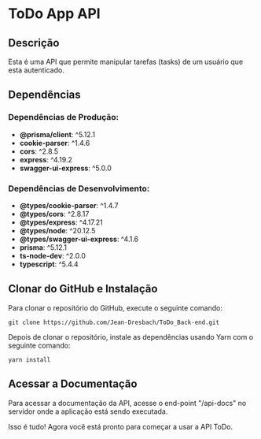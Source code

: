 # ToDo App API

## Descrição

Esta é uma API que permite manipular tarefas (tasks) de um usuário que esta autenticado.

## Dependências

### Dependências de Produção:

- **@prisma/client**: ^5.12.1
- **cookie-parser**: ^1.4.6
- **cors**: ^2.8.5
- **express**: ^4.19.2
- **swagger-ui-express**: ^5.0.0

### Dependências de Desenvolvimento:

- **@types/cookie-parser**: ^1.4.7
- **@types/cors**: ^2.8.17
- **@types/express**: ^4.17.21
- **@types/node**: ^20.12.5
- **@types/swagger-ui-express**: ^4.1.6
- **prisma**: ^5.12.1
- **ts-node-dev**: ^2.0.0
- **typescript**: ^5.4.4

## Clonar do GitHub e Instalação

Para clonar o repositório do GitHub, execute o seguinte comando:

```console
git clone https://github.com/Jean-Dresbach/ToDo_Back-end.git
```

Depois de clonar o repositório, instale as dependências usando Yarn com o seguinte comando:

```console
yarn install
```

## Acessar a Documentação

Para acessar a documentação da API, acesse o end-point "/api-docs" no servidor onde a aplicação está sendo executada.

Isso é tudo! Agora você está pronto para começar a usar a API ToDo.
